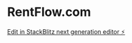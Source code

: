 # RentFlow.com

[Edit in StackBlitz next generation editor ⚡️](https://stackblitz.com/~/github.com/daily254/RentFlow.com)